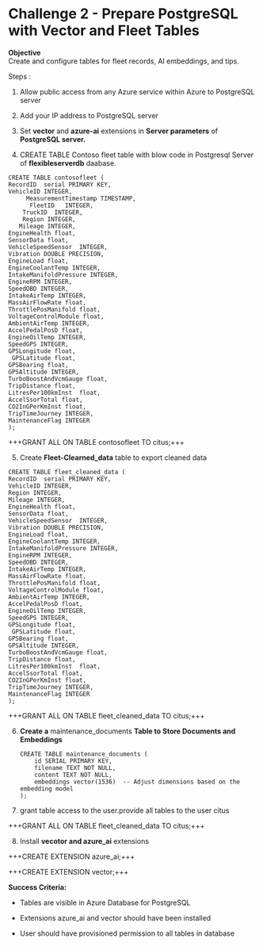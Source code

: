 # Challenge 2 - Prepare PostgreSQL with Vector and Fleet Tables

**Objective**  
Create and configure tables for fleet records, AI embeddings, and tips.

Steps :

1.  Allow public access from any Azure service within Azure to
    PostgreSQL server

2.  Add your IP address to PostgreSQL server

3.  Set **vector** and **azure-ai** extensions in **Server parameters**
    of **PostgreSQL server.**

4.  CREATE TABLE Contoso fleet table with blow code in Postgresql Server
    of **flexibleserverdb** daabase.

```
CREATE TABLE contosofleet (
RecordID  serial PRIMARY KEY,
VehicleID INTEGER,
     MeasurementTimestamp TIMESTAMP,
      FleetID   INTEGER,
    TruckID  INTEGER,
    Region INTEGER,
   Mileage INTEGER,
EngineHealth float,
SensorData float,
VehicleSpeedSensor  INTEGER,
Vibration DOUBLE PRECISION,    
EngineLoad float,
EngineCoolantTemp INTEGER,  
IntakeManifoldPressure INTEGER,
EngineRPM INTEGER,   
SpeedOBD INTEGER,
IntakeAirTemp INTEGER,     
MassAirFlowRate float,
ThrottlePosManifold float,
VoltageControlModule float,
AmbientAirTemp INTEGER,      
AccelPedalPosD float,
EngineOilTemp INTEGER,      
SpeedGPS INTEGER,
GPSLongitude float,
 GPSLatitude float,
GPSBearing float,
GPSAltitude INTEGER,      
TurboBoostAndVcmGauge float,
TripDistance float,
LitresPer100kmInst  float,
AccelSsorTotal float,
CO2InGPerKmInst float,
TripTimeJourney INTEGER,
MaintenanceFlag INTEGER
);
```
+++GRANT ALL ON TABLE contosofleet TO citus;+++

5.  Create **Fleet-Clearned_data** table to export cleaned data

```
CREATE TABLE fleet_cleaned_data (
RecordID  serial PRIMARY KEY,
VehicleID INTEGER,
Region INTEGER,
Mileage INTEGER,
EngineHealth float,
SensorData float,
VehicleSpeedSensor  INTEGER,
Vibration DOUBLE PRECISION,    
EngineLoad float,
EngineCoolantTemp INTEGER,  
IntakeManifoldPressure INTEGER,
EngineRPM INTEGER,   
SpeedOBD INTEGER,
IntakeAirTemp INTEGER,     
MassAirFlowRate float,
ThrottlePosManifold float,
VoltageControlModule float,
AmbientAirTemp INTEGER,      
AccelPedalPosD float,
EngineOilTemp INTEGER,      
SpeedGPS INTEGER,
GPSLongitude float,
 GPSLatitude float,
GPSBearing float,
GPSAltitude INTEGER,      
TurboBoostAndVcmGauge float,
TripDistance float,
LitresPer100kmInst  float,
AccelSsorTotal float,
CO2InGPerKmInst float,
TripTimeJourney INTEGER,
MaintenanceFlag INTEGER
);
```

+++GRANT ALL ON TABLE fleet_cleaned_data TO citus;+++

6.  **Create a** maintenance_documents **Table to Store Documents and
    Embeddings**

    ```
    CREATE TABLE maintenance_documents (
        id SERIAL PRIMARY KEY,
        filename TEXT NOT NULL,
        content TEXT NOT NULL,
        embeddings vector(1536)  -- Adjust dimensions based on the embedding model
    );
    ```

7.  grant table access to the user.provide all tables to the user citus

+++GRANT ALL ON TABLE fleet_cleaned_data TO citus;+++

8.  Install **vecotor and azure_ai** extensions

+++CREATE EXTENSION azure_ai;+++

+++CREATE EXTENSION vector;+++

**Success Criteria:**

- Tables are visible in Azure Database for PostgreSQL

- Extensions azure_ai and vector should have been installed

- User should have provisioned permission to all tables in database
